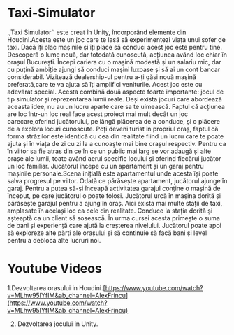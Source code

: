 # Taxi-Simulator

,,Taxi Simulator’’ este creat în Unity, încorporând elemente din Houdini.Acesta este un joc care te lasă să experimentezi viața unui șofer de taxi. Dacă îți plac mașinile și îți place să conduci  acest joc este pentru tine. Descoperă o lume nouă, dar totodată cunoscută, acțiunea având loc chiar în orașul București. Începi cariera cu o mașină modestă și un salariu mic, dar cu puțină ambiție ajungi să conduci mașini luxoase și să ai un cont bancar considerabil. Vizitează dealership-ul pentru a-ți găsi nouă mașină preferată,care te va ajuta să îți amplifici veniturile.
   Acest joc este cu adevărat special. Acesta combină două aspecte foarte importante: jocul de tip simulator și reprezentarea lumii reale. Deși exista jocuri care abordează aceasta idee, nu au un lucru aparte care sa te uimească. Faptul că acțiunea are loc într-un loc real face acest proiect mai mult decât un joc oarecare,oferind jucătorului, pe lângă plăcerea  de a conduce, și o plăcere de a explora locuri cunoscute. Poți deveni turist în propriul oraș, faptul că forma străzilor este identică cu cea din realitate fiind un lucru care te poate ajuta și în viața de zi cu zi la a cunoaște mai bine orașul respectiv. Pentru ca în viitor sa fie atras din ce în ce un public mai larg se vor adaugă și alte orașe ale lumii, toate având aerul specific locului și  oferind fiecărui jucător un loc familiar.
   Jucătorul începe cu un apartament și un garaj pentru mașinile personale.Scena inițială este apartamentul unde acesta își poate salva progresul pe viitor. Odată ce părăsește apartament, jucătorul ajunge în garaj. Pentru a putea să-și înceapă activitatea garajul conține o mașină de început, pe care jucătorul o poate folosi.  Jucătorul urcă în mașina dorită și  părăsește garajul pentru a ajung în oraș. Aici exista mai multe stații  de taxi, amplasate în același loc ca cele din realitate. Conduce la stația dorită și așteaptă ca un client să sosească.  În urma cursei acesta primește o suma de bani și experiență care ajută la creșterea nivelului. Jucătorul poate apoi să exploreze alte părți ale orașului și să continuie să facă bani și level pentru a debloca alte lucruri noi.
   
  # Youtube Videos
   
1.Dezvoltarea orasului in Houdini.[https://www.youtube.com/watch?v=MLhw95IYfIM&ab_channel=AlexFrincu](https://www.youtube.com/watch?v=MLhw95IYfIM&ab_channel=AlexFrincu)

2. Dezvoltarea jocului in Unity.
